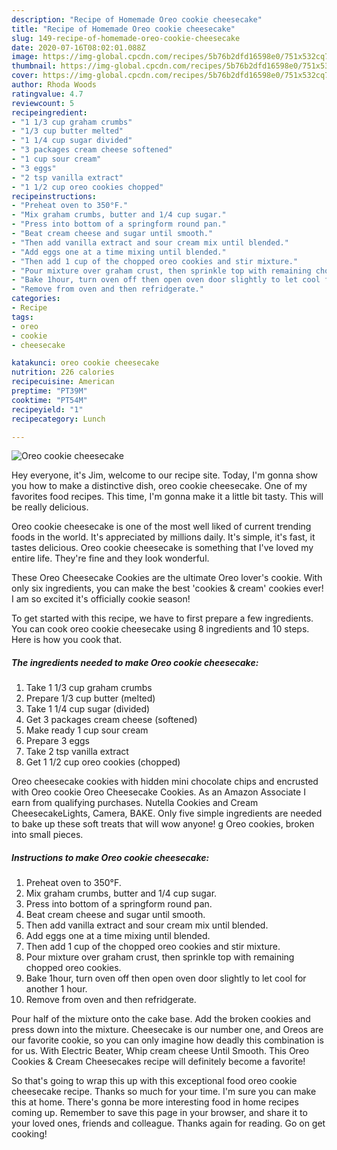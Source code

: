 ```yaml
---
description: "Recipe of Homemade Oreo cookie cheesecake"
title: "Recipe of Homemade Oreo cookie cheesecake"
slug: 149-recipe-of-homemade-oreo-cookie-cheesecake
date: 2020-07-16T08:02:01.088Z
image: https://img-global.cpcdn.com/recipes/5b76b2dfd16598e0/751x532cq70/oreo-cookie-cheesecake-recipe-main-photo.jpg
thumbnail: https://img-global.cpcdn.com/recipes/5b76b2dfd16598e0/751x532cq70/oreo-cookie-cheesecake-recipe-main-photo.jpg
cover: https://img-global.cpcdn.com/recipes/5b76b2dfd16598e0/751x532cq70/oreo-cookie-cheesecake-recipe-main-photo.jpg
author: Rhoda Woods
ratingvalue: 4.7
reviewcount: 5
recipeingredient:
- "1 1/3 cup graham crumbs"
- "1/3 cup butter melted"
- "1 1/4 cup sugar divided"
- "3 packages cream cheese softened"
- "1 cup sour cream"
- "3 eggs"
- "2 tsp vanilla extract"
- "1 1/2 cup oreo cookies chopped"
recipeinstructions:
- "Preheat oven to 350°F."
- "Mix graham crumbs, butter and 1/4 cup sugar."
- "Press into bottom of a springform round pan."
- "Beat cream cheese and sugar until smooth."
- "Then add vanilla extract and sour cream mix until blended."
- "Add eggs one at a time mixing until blended."
- "Then add 1 cup of the chopped oreo cookies and stir mixture."
- "Pour mixture over graham crust, then sprinkle top with remaining chopped oreo cookies."
- "Bake 1hour, turn oven off then open oven door slightly to let cool for another 1 hour."
- "Remove from oven and then refridgerate."
categories:
- Recipe
tags:
- oreo
- cookie
- cheesecake

katakunci: oreo cookie cheesecake 
nutrition: 226 calories
recipecuisine: American
preptime: "PT39M"
cooktime: "PT54M"
recipeyield: "1"
recipecategory: Lunch

---
```



![Oreo cookie cheesecake](https://img-global.cpcdn.com/recipes/5b76b2dfd16598e0/751x532cq70/oreo-cookie-cheesecake-recipe-main-photo.jpg)

Hey everyone, it's Jim, welcome to our recipe site. Today, I'm gonna show you how to make a distinctive dish, oreo cookie cheesecake. One of my favorites food recipes. This time, I'm gonna make it a little bit tasty. This will be really delicious.

Oreo cookie cheesecake is one of the most well liked of current trending foods in the world. It's appreciated by millions daily. It's simple, it's fast, it tastes delicious. Oreo cookie cheesecake is something that I've loved my entire life. They're fine and they look wonderful.

These Oreo Cheesecake Cookies are the ultimate Oreo lover&#39;s cookie. With only six ingredients, you can make the best &#39;cookies &amp; cream&#39; cookies ever! I am so excited it&#39;s officially cookie season!


To get started with this recipe, we have to first prepare a few ingredients. You can cook oreo cookie cheesecake using 8 ingredients and 10 steps. Here is how you cook that.

<!--inarticleads1-->

##### The ingredients needed to make Oreo cookie cheesecake:

1. Take 1 1/3 cup graham crumbs
1. Prepare 1/3 cup butter (melted)
1. Take 1 1/4 cup sugar (divided)
1. Get 3 packages cream cheese (softened)
1. Make ready 1 cup sour cream
1. Prepare 3 eggs
1. Take 2 tsp vanilla extract
1. Get 1 1/2 cup oreo cookies (chopped)


Oreo cheesecake cookies with hidden mini chocolate chips and encrusted with Oreo cookie Oreo Cheesecake Cookies. As an Amazon Associate I earn from qualifying purchases. Nutella Cookies and Cream CheesecakeLights, Camera, BAKE. Only five simple ingredients are needed to bake up these soft treats that will wow anyone! g Oreo cookies, broken into small pieces. 

<!--inarticleads2-->

##### Instructions to make Oreo cookie cheesecake:

1. Preheat oven to 350°F.
1. Mix graham crumbs, butter and 1/4 cup sugar.
1. Press into bottom of a springform round pan.
1. Beat cream cheese and sugar until smooth.
1. Then add vanilla extract and sour cream mix until blended.
1. Add eggs one at a time mixing until blended.
1. Then add 1 cup of the chopped oreo cookies and stir mixture.
1. Pour mixture over graham crust, then sprinkle top with remaining chopped oreo cookies.
1. Bake 1hour, turn oven off then open oven door slightly to let cool for another 1 hour.
1. Remove from oven and then refridgerate.


Pour half of the mixture onto the cake base. Add the broken cookies and press down into the mixture. Cheesecake is our number one, and Oreos are our favorite cookie, so you can only imagine how deadly this combination is for us. With Electric Beater, Whip cream cheese Until Smooth. This Oreo Cookies &amp; Cream Cheesecakes recipe will definitely become a favorite! 

So that's going to wrap this up with this exceptional food oreo cookie cheesecake recipe. Thanks so much for your time. I'm sure you can make this at home. There's gonna be more interesting food in home recipes coming up. Remember to save this page in your browser, and share it to your loved ones, friends and colleague. Thanks again for reading. Go on get cooking!
